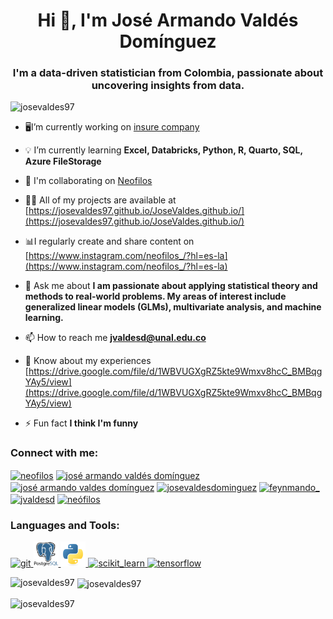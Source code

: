 <h1 align="center">Hi 👋, I'm José Armando Valdés Domínguez</h1>
<h3 align="center">I'm a data-driven statistician from Colombia, passionate about uncovering insights from data.</h3>

<p align="left"> <img src="https://komarev.com/ghpvc/?username=josevaldes97&label=Profile%20views&color=0e75b6&style=flat" alt="josevaldes97" /> </p>

- 🖥️I’m currently working on [insure company](https://www.segurosdelestado.com/)

- 💡 I’m currently learning **Excel, Databricks, Python, R, Quarto, SQL, Azure FileStorage**

- 👯 I'm collaborating on [Neofilos](https://github.com/JoseValdes97/Neofilos)

- 👨‍💻 All of my projects are available at [https://josevaldes97.github.io/JoseValdes.github.io/](https://josevaldes97.github.io/JoseValdes.github.io/)

- 📊I regularly create and share content on [https://www.instagram.com/neofilos_/?hl=es-la](https://www.instagram.com/neofilos_/?hl=es-la)

- 💬 Ask me about **I am passionate about applying statistical theory and methods to real-world problems. My areas of interest include generalized linear models (GLMs), multivariate analysis, and machine learning.**

- 📫 How to reach me **jvaldesd@unal.edu.co**

- 📄 Know about my experiences [https://drive.google.com/file/d/1WBVUGXgRZ5kte9Wmxv8hcC_BMBqgYAy5/view](https://drive.google.com/file/d/1WBVUGXgRZ5kte9Wmxv8hcC_BMBqgYAy5/view)

- ⚡ Fun fact **I think I'm funny**

<h3 align="left">Connect with me:</h3>
<p align="left">
<a href="https://x.com/neofilos_" target="blank"><img align="center" src="https://raw.githubusercontent.com/rahuldkjain/github-profile-readme-generator/master/src/images/icons/Social/twitter.svg" alt="neofilos" height="30" width="40" /></a>
<a href="https://www.linkedin.com/in/josé-armando-valdés-domínguez-b40739283" target="blank"><img align="center" src="https://raw.githubusercontent.com/rahuldkjain/github-profile-readme-generator/master/src/images/icons/Social/linked-in-alt.svg" alt="josé armando valdés domínguez" height="30" width="40" /></a>
<a href="https://stackoverflow.com/users/19855150/jose-armando-valdes-dominguez" target="blank"><img align="center" src="https://raw.githubusercontent.com/rahuldkjain/github-profile-readme-generator/master/src/images/icons/Social/stack-overflow.svg" alt="josé armando valdes domínguez" height="30" width="40" /></a>
<a href="https://kaggle.com/josevaldesdominguez" target="blank"><img align="center" src="https://raw.githubusercontent.com/rahuldkjain/github-profile-readme-generator/master/src/images/icons/Social/kaggle.svg" alt="josevaldesdominguez" height="30" width="40" /></a>
<a href="https://instagram.com/feynmando_" target="blank"><img align="center" src="https://raw.githubusercontent.com/rahuldkjain/github-profile-readme-generator/master/src/images/icons/Social/instagram.svg" alt="feynmando_" height="30" width="40" /></a>
<a href="https://medium.com/me/stories/drafts" target="blank"><img align="center" src="https://raw.githubusercontent.com/rahuldkjain/github-profile-readme-generator/master/src/images/icons/Social/medium.svg" alt="jvaldesd" height="30" width="40" /></a>
<a href="https://www.youtube.com/@neofilos1576" target="blank"><img align="center" src="https://raw.githubusercontent.com/rahuldkjain/github-profile-readme-generator/master/src/images/icons/Social/youtube.svg" alt="neófilos" height="30" width="40" /></a>
</p>

<h3 align="left">Languages and Tools:</h3>
<p align="left"> <a href="https://git-scm.com/" target="_blank" rel="noreferrer"> <img src="https://www.vectorlogo.zone/logos/git-scm/git-scm-icon.svg" alt="git" width="40" height="40"/> </a> <a href="https://www.postgresql.org" target="_blank" rel="noreferrer"> <img src="https://raw.githubusercontent.com/devicons/devicon/master/icons/postgresql/postgresql-original-wordmark.svg" alt="postgresql" width="40" height="40"/> </a> <a href="https://www.python.org" target="_blank" rel="noreferrer"> <img src="https://raw.githubusercontent.com/devicons/devicon/master/icons/python/python-original.svg" alt="python" width="40" height="40"/> </a> <a href="https://scikit-learn.org/" target="_blank" rel="noreferrer"> <img src="https://upload.wikimedia.org/wikipedia/commons/0/05/Scikit_learn_logo_small.svg" alt="scikit_learn" width="40" height="40"/> </a> <a href="https://www.tensorflow.org" target="_blank" rel="noreferrer"> <img src="https://www.vectorlogo.zone/logos/tensorflow/tensorflow-icon.svg" alt="tensorflow" width="40" height="40"/> </a> </p>

<p><img align="left" src="https://github-readme-stats.vercel.app/api/top-langs?username=josevaldes97&show_icons=true&locale=en&layout=compact" alt="josevaldes97" /></p>

<p>&nbsp;<img align="center" src="https://github-readme-stats.vercel.app/api?username=josevaldes97&show_icons=true&locale=en" alt="josevaldes97" /></p>

<p><img align="center" src="https://github-readme-streak-stats.herokuapp.com/?user=josevaldes97&" alt="josevaldes97" /></p>
